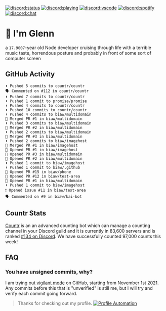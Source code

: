 [![discord:status](https://dev.discordprofiles.me/badge/status/110090225929191424?style=flat-square)](https://discord.com/users/110090225929191424)
[![discord:playing](https://dev.discordprofiles.me/badge/playing/110090225929191424?style=flat-square)](https://discord.com/users/110090225929191424)
[![discord:vscode](https://dev.discordprofiles.me/badge/vscode/110090225929191424?style=flat-square)](https://discord.com/users/110090225929191424)
[![discord:spotify](https://dev.discordprofiles.me/badge/spotify/110090225929191424?style=flat-square)](https://dev.discordprofiles.me/openspotify/110090225929191424)
[![discord:chat](https://img.shields.io/discord/449576301997588490?style=flat-square)](https://discord.gg/Ccj5bjb)

# 👋 I'm Glenn

a `17.9007`-year old Node developer cruising through life with a terrible music taste, horrendous posture and probably in front of some sort of computer screen

## GitHub Activity

```
⬆️ Pushed 5 commits to countr/countr
🗣 Commented on #112 in countr/countr
⬆️ Pushed 7 commits to countr/countr
⬆️ Pushed 1 commit to promise/promise
⬆️ Pushed 4 commits to countr/countr
⬆️ Pushed 10 commits to countr/countr
⬆️ Pushed 4 commits to biaw/multidomain
🎉 Merged PR #1 in biaw/multidomain
⬆️ Pushed 3 commits to biaw/multidomain
🎉 Merged PR #2 in biaw/multidomain
⬆️ Pushed 2 commits to biaw/multidomain
🎉 Merged PR #3 in biaw/multidomain
⬆️ Pushed 2 commits to biaw/imagehost
🎉 Merged PR #1 in biaw/imagehost
💪 Opened PR #1 in biaw/imagehost
💪 Opened PR #3 in biaw/multidomain
💪 Opened PR #2 in biaw/multidomain
⬆️ Pushed 1 commit to biaw/imagehost
⬆️ Pushed 1 commit to biaw/.github
💪 Opened PR #15 in biaw/phone
💪 Opened PR #12 in biaw/test-area
💪 Opened PR #1 in biaw/multidomain
⬆️ Pushed 1 commit to biaw/imagehost
❗️ Opened issue #11 in biaw/test-area
🗣 Commented on #9 in biaw/kai-bot
```

## Countr Stats

[Countr](https://countr.xyz/) is an an advanced counting bot which can manage a counting channel in your Discord guild and it is currently in 83,600 servers and is ranked [#134 on Discord](https://dblstatistics.com/bot/467377486141980682). We have successfully counted 97,000 counts this week!

## FAQ

### You have unsigned commits, why?

I am trying out [vigilant mode](https://docs.github.com/github/authenticating-to-github/displaying-verification-statuses-for-all-of-your-commits) on GitHub, starting from November 1st 2021. Any commits before this that is "unverified" is still me, but I will try and verify each commit going forward.

> Thanks for checking out my profile. [![Profile Automation](https://img.shields.io/github/workflow/status/promise/promise/README%20Update?label=automation)](https://github.com/promise/promise/actions/workflows/README.yml)